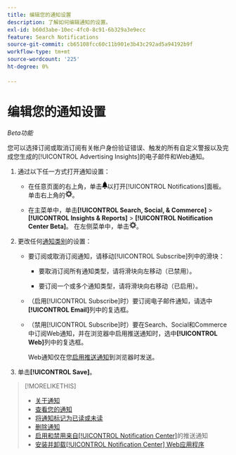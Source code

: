 ```yaml
---
title: 编辑您的通知设置
description: 了解如何编辑通知的设置。
exl-id: b60d3abe-10ec-4fc0-8c91-6b329a3e9ecc
feature: Search Notifications
source-git-commit: cb65108fcc60c11b901e3b43c292ad5a94192b9f
workflow-type: tm+mt
source-wordcount: '225'
ht-degree: 0%

---
```


# 编辑您的通知设置

*Beta功能*

您可以选择订阅或取消订阅有关帐户身份验证错误、触发的所有自定义警报以及完成您生成的[!UICONTROL Advertising Insights]的电子邮件和Web通知。

1. 通过以下任一方式打开通知设置：

   * 在任意页面的右上角，单击![通知](/help/search-social-commerce/assets/notifications-panel.png "通知")以打开[!UICONTROL Notifications]面板。 单击右上角的![设置](/help/search-social-commerce/assets/settings-nc.png "设置")。

   * 在主菜单中，单击&#x200B;**[!UICONTROL Search, Social, & Commerce]** > **[!UICONTROL Insights & Reports]** > **[!UICONTROL Notification Center Beta]**。 在左侧菜单中，单击![设置](/help/search-social-commerce/assets/settings-nc.png "设置")。

1. 更改任何[通知类别](notification-about.md)的设置：

   * 要订阅或取消订阅通知，请移动[!UICONTROL Subscribe]列中的滑块：

      * 要取消订阅所有通知类型，请将滑块向左移动（已禁用）。

      * 要订阅一个或多个通知类型，请将滑块向右移动（已启用）。

   * （启用[!UICONTROL Subscribe]时）要订阅电子邮件通知，请选中&#x200B;**[!UICONTROL Email]**&#x200B;列中的复选框。

   * （禁用[!UICONTROL Subscribe]时）要在Search、Social和Commerce中订阅Web通知，并在浏览器中启用推送通知时，选中&#x200B;**[!UICONTROL Web]**&#x200B;列中的复选框。

     Web通知仅在您[启用推送通知](notifications-push-enable-disable.md)到浏览器时发送。

1. 单击&#x200B;**[!UICONTROL Save]**。

>[!MORELIKETHIS]
>
>* [关于通知](/help/search-social-commerce/notifications/notification-about.md)
>* [查看您的通知](notification-view.md)
>* [将通知标记为已读或未读](notification-mark-read-unread.md)
>* [删除通知](notification-delete.md)
>* [启用和禁用来自[!UICONTROL Notification Center]](notifications-push-enable-disable.md)的推送通知
>* [安装并卸载[!UICONTROL Notification Center] Web应用程序](notification-app-install-uninstall.md)
